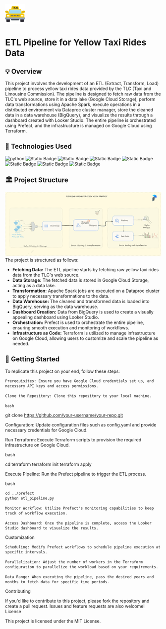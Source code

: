 <img src='taxi_img.png'>

# ETL Pipeline for Yellow Taxi Rides Data

## 💡 Overview

This project involves the development of an ETL (Extract, Transform, Load) pipeline to process yellow taxi rides data provided by the TLC (Taxi and Limousine Commission). The pipeline is designed to fetch raw data from the TLC's web source, store it in a data lake (Google Cloud Storage), perform data transformations using Apache Spark, execute operations in a distributed environment via Dataproc cluster manager, store the cleaned data in a data warehouse (BigQuery), and visualize the results through a dashboard created with Looker Studio. The entire pipeline is orchestrated using Prefect, and the infrastructure is managed on Google Cloud using Terraform.

## 🧰 Technologies Used
![python](https://img.shields.io/badge/python-3.9.17-yellow)
![Static Badge](https://img.shields.io/badge/prefect-2.14.22-lightblue)
![Static Badge](https://img.shields.io/badge/spark-3.5.0-red)
![Static Badge](https://img.shields.io/badge/terraform-1.6.6-purple)
![Static Badge](https://img.shields.io/badge/Cloud-Storage-blue)
![Static Badge](https://img.shields.io/badge/Big-Query-blue)
![Static Badge](https://img.shields.io/badge/Dataproc-blue)
![Static Badge](https://img.shields.io/badge/licence-mit-green)

   
## 🏛️ Project Structure
<img src='ETL_architecture.png'>
The project is structured as follows:

- **Fetching Data:** The ETL pipeline starts by fetching raw yellow taxi rides data from the TLC's web source.
- **Data Storage:** The fetched data is stored in Google Cloud Storage, acting as a data lake.
- **Transformation:** Apache Spark jobs are executed on a Dataproc cluster to apply necessary transformations to the data.
- **Data Warehouse:** The cleaned and transformed data is loaded into BigQuery, serving as the data warehouse.
- **Dashboard Creation:** Data from BigQuery is used to create a visually appealing dashboard using Looker Studio.
- **Orchestration:** Prefect is used to orchestrate the entire pipeline, ensuring smooth execution and monitoring of workflows.
- **Infrastructure as Code:** Terraform is utilized to manage infrastructure on Google Cloud, allowing users to customize and scale the pipeline as needed.


## 🚀 Getting Started

To replicate this project on your end, follow these steps:

    Prerequisites: Ensure you have Google Cloud credentials set up, and necessary API keys and access permissions.

    Clone the Repository: Clone this repository to your local machine.

    bash

git clone https://github.com/your-username/your-repo.git

Configuration: Update configuration files such as config.yaml and provide necessary credentials for Google Cloud.

Run Terraform: Execute Terraform scripts to provision the required infrastructure on Google Cloud.

bash

cd terraform
terraform init
terraform apply

Execute Pipeline: Run the Prefect pipeline to trigger the ETL process.

bash

    cd ../prefect
    python etl_pipeline.py

    Monitor Workflow: Utilize Prefect's monitoring capabilities to keep track of workflow execution.

    Access Dashboard: Once the pipeline is complete, access the Looker Studio dashboard to visualize the results.

Customization

    Scheduling: Modify Prefect workflows to schedule pipeline execution at specific intervals.

    Parallelization: Adjust the number of workers in the Terraform configuration to parallelize the workload based on your requirements.

    Data Range: When executing the pipeline, pass the desired years and months to fetch data for specific time periods.

Contributing

If you'd like to contribute to this project, please fork the repository and create a pull request. Issues and feature requests are also welcome!
License

This project is licensed under the MIT License.
